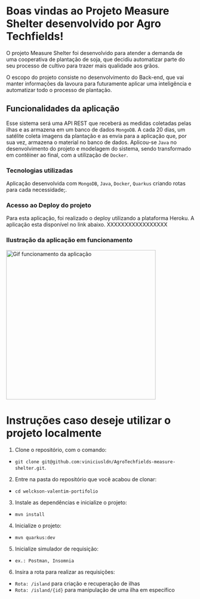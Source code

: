 # Boas vindas ao Projeto Measure Shelter desenvolvido por Agro Techfields!

O projeto Measure Shelter foi desenvolvido para atender a demanda de uma cooperativa de plantação de soja, que decidiu automatizar parte do seu processo de cultivo para trazer mais qualidade aos grãos. 

O escopo do projeto consiste no desenvolvimento do Back-end, que vai manter informações da lavoura para futuramente aplicar uma inteligência e automatizar todo o processo de plantação.

## Funcionalidades da aplicação

Esse sistema será uma API REST que receberá as medidas coletadas pelas ilhas e as armazena em um banco de dados `MongoDB`. A cada 20 dias, um satélite coleta imagens da plantação e as envia para a aplicação que, por sua vez, armazena o material no banco de dados.
Aplicou-se `Java` no desenvolvimento do projeto e modelagem do sistema, sendo transformado em contêiner ao final, com a utilização de `Docker`.

### Tecnologias utilizadas

Aplicação desenvolvida com `MongoDB`, `Java`, `Docker`, `Quarkus` criando rotas para cada necessidade;.

### Acesso ao Deploy do projeto

Para esta aplicação, foi realizado o deploy utilizando a plataforma Heroku.
A aplicação esta disponível no link abaixo.
XXXXXXXXXXXXXXXXX

### Ilustração da aplicação em funcionamento

<img alt="Gif funcionamento da aplicação" width=400px src="" />

# Instruções caso deseje utilizar o projeto localmente
1. Clone o repositório, com o comando:
- `git clone git@github.com:viniciusldn/AgroTechfields-measure-shelter.git`.

2. Entre na pasta do repositório que você acabou de clonar:
- `cd welckson-valentim-portifolio`

3. Instale as dependências e inicialize o projeto:
- `mvn install`

4. Inicialize o projeto:
- `mvn quarkus:dev`

5. Inicialize simulador de requisição:
- `ex.: Postman, Insomnia`

6. Insira a rota para realizar as requisições:
- `Rota: /island` para criação e recuperação de ilhas
- `Rota: /island/{id}` para manipulação de uma ilha em específico